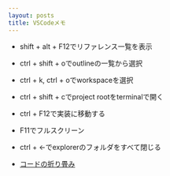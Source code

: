 ```yaml
---
layout: posts
title: VSCodeメモ
---
```

* shift + alt + F12でリファレンス一覧を表示

* ctrl + shift + oでoutlineの一覧から選択

* ctrl + k, ctrl + oでworkspaceを選択

* ctrl + shift + cでproject rootをterminalで開く

* ctrl + F12で実装に移動する

* F11でフルスクリーン

* ctrl + ←でexplorerのフォルダをすべて閉じる

* [コードの折り畳み](https://code.visualstudio.com/docs/editor/codebasics#_folding)
